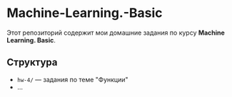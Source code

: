 # Machine-Learning.-Basic
Этот репозиторий содержит мои домашние задания по курсу **Machine Learning. Basic**.

## Структура
- `hw-4/` — задания по теме "Функции"
- ...
